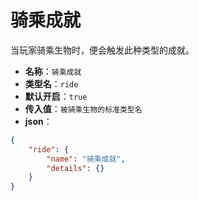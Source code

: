 # 骑乘成就

当玩家骑乘生物时，便会触发此种类型的成就。

- **名称**：`骑乘成就`
- **类型名**：`ride`
- **默认开启**：`true`
- **传入值**：`被骑乘生物的标准类型名`
- **json**：

```json
{
	"ride": {
		"name": "骑乘成就",
		"details": {}
	}
}
```



